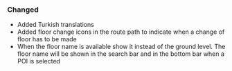 ### Changed
- Added Turkish translations
- Added floor change icons in the route path to indicate when a change of floor has to be made
- When the floor name is available show it instead of the ground level. The floor name will be shown in the search bar
  and in the bottom bar when a POI is selected